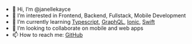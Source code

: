 - 👋 Hi, I’m @janellekayce
- 👀 I’m interested in Frontend, Backend, Fullstack, Mobile Development
- 🌱 I’m currently learning [Typescript](https://www.typescriptlang.org/), [GraphQL](https://graphql.org/), [Ionic](https://ionicframework.com/), [Swift](https://www.swift.org/) 
- 💞️ I’m looking to collaborate on mobile and web apps
- 📫 How to reach me: [GitHub](https://github.com/janellekayce)

<!---
janellekayce/janellekayce is a ✨ special ✨ repository because its `README.md` (this file) appears on your GitHub profile.
You can click the Preview link to take a look at your changes.
--->
